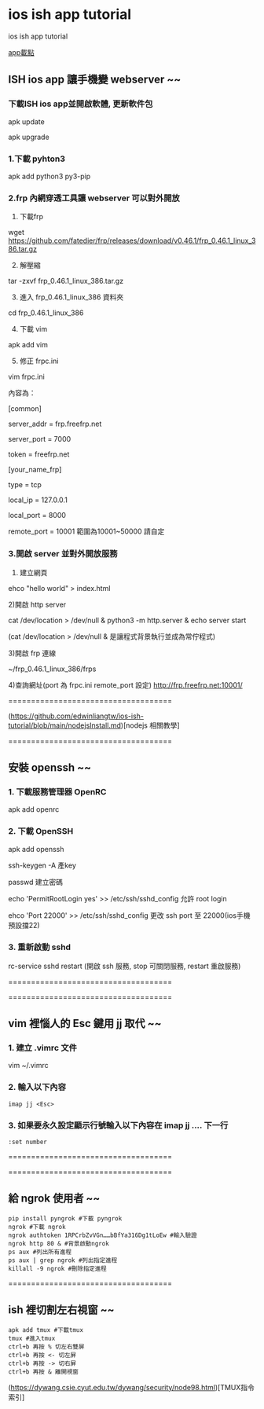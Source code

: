 # ios ish app tutorial

ios ish app tutorial

[app載點](https://apps.apple.com/tw/app/ish-shell/id1436902243)

## ISH ios app 讓手機變 webserver ~~



### 下載ISH ios app並開啟軟體, 更新軟件包
apk update

apk upgrade

### 1.下載 pyhton3
apk add python3 py3-pip

### 2.frp 內網穿透工具讓 webserver 可以對外開放

1) 下載frp

wget https://github.com/fatedier/frp/releases/download/v0.46.1/frp_0.46.1_linux_386.tar.gz

2) 解壓縮

tar -zxvf frp_0.46.1_linux_386.tar.gz

3) 進入 frp_0.46.1_linux_386 資料夾

cd frp_0.46.1_linux_386

4) 下載 vim

apk add vim

5) 修正 frpc.ini

vim frpc.ini

內容為：

[common]

server_addr = frp.freefrp.net

server_port = 7000

token = freefrp.net

[your_name_frp]

type = tcp

local_ip = 127.0.0.1

local_port = 8000

remote_port = 10001 範圍為10001~50000 請自定


### 3.開啟 server 並對外開放服務

1) 建立網頁
 
ehco "hello world" > index.html

2)開啟 http server

cat /dev/location > /dev/null & python3 -m http.server & echo server start

(cat /dev/location > /dev/null & 是讓程式背景執行並成為常佇程式)

3)開啟 frp 連線

~/frp_0.46.1_linux_386/frps

4)查詢網址(port 為 frpc.ini remote_port 設定)
http://frp.freefrp.net:10001/ 

====================================

(https://github.com/edwinliangtw/ios-ish-tutorial/blob/main/nodejsInstall.md)[nodejs 相關教學]



====================================

## 安裝 openssh ~~

### 1. 下載服務管理器 OpenRC
apk add openrc

### 2. 下載 OpenSSH
apk add openssh

ssh-keygen -A 產key

passwd 建立密碼

echo 'PermitRootLogin yes' >> /etc/ssh/sshd_config 允許 root login

ehco 'Port 22000' >> /etc/ssh/sshd_config 更改 ssh port 至 22000(ios手機預設擋22)

### 3. 重新啟動 sshd
rc-service sshd restart (開啟 ssh 服務, stop 可關閉服務, restart 重啟服務)

====================================





====================================

## vim 裡惱人的 Esc 鍵用 jj 取代 ~~

### 1. 建立 .vimrc 文件
vim ~/.vimrc
### 2. 輸入以下內容
```
imap jj <Esc>
```
### 3. 如果要永久設定顯示行號輸入以下內容在 imap jj .... 下一行
```
:set number
```
====================================





====================================
## 給 ngrok 使用者 ~~

```
pip install pyngrok #下載 pyngrok
ngrok #下載 ngrok 
ngrok authtoken 1RPCrbZvVGn……bBfYa316Dg1tLoEw #輸入驗證
ngrok http 80 & #背景啟動ngrok
ps aux #列出所有進程
ps aux | grep ngrok #列出指定進程
killall -9 ngrok #刪除指定進程
```

====================================
## ish 裡切割左右視窗 ~~

```
apk add tmux #下載tmux
tmux #進入tmux
ctrl+b 再按 % 切左右雙屏
ctrl+b 再按 <- 切左屏
ctrl+b 再按 -> 切右屏
ctrl+b 再按 & 離開視窗 
```
(https://dywang.csie.cyut.edu.tw/dywang/security/node98.html)[TMUX指令索引]
